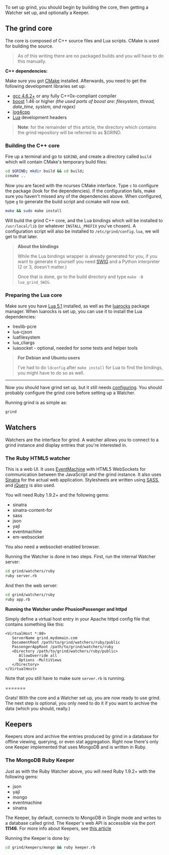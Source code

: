 To set up grind, you should begin by building the core, then getting a
Watcher set up, and optionally a Keeper.

## The grind core

The core is composed of C++ source files and Lua scripts. CMake is 
used for building the source.

> As of this writing there are no packaged builds and you will have to
 do this manually.

**C++ dependencies:**

Make sure you got [CMake](www.cmake.org) installed. Afterwards, you 
need to get the following development libraries set up:

* [gcc 4.6.2+](http://gcc.gnu.org/) or any fully C++0x-compliant compiler
* [boost](http://www.boost.org) 1.46 or higher *(the used parts of 
  boost are: filesystem, thread, date_time, system, and regex)*
* [log4cpp](http://log4cpp.sourceforge.net)
* [Lua](http://www.lua.org/) development headers

> **Note**: for the remainder of this article, the 
> directory which contains the grind repository will
> be referred to as $GRIND.

### Building the C++ core

Fire up a terminal and go to `$GRIND`, and create a directory called 
`build` which will contain CMake's temporary build files:

```bash
cd $GRIND; mkdir build && cd build;
ccmake ..
```

Now you are faced with the ncurses CMake interface. Type `c` to 
configure the package (look for the dependencies). If the configuration
fails, make sure you haven't missed any of the dependencies above. 
When configured, type `g` to generate the build script and ccmake will now exit.

```bash
make && sudo make install
```

Will build the grind C++ core, and the Lua bindings which will be 
installed to `/usr/local/lib` (or whatever `INSTALL_PREFIX` you've chosen). 
A configuration script will also be installed to `/etc/grind/config.lua`, 
we will get to that later.

> **About the bindings**
>
> While the Lua bindings wrapper is already generated for you,
> if you want to generate it yourself you need [SWIG](http://www.swig.org)
> and a Python interpreter (2 or 3, doesn't matter.)
>
> Once that is done, go to the build directory and type `make -B lua_grind_SWIG`.

### Preparing the Lua core

Make sure you have [Lua 5.1](http://www.lua.org/) installed, as well 
as the [luarocks](http://luarocks.org) package manager. When luarocks 
is set up, you can use it to install the Lua dependencies:

* lrexlib-pcre
* lua-cjson
* luafilesystem
* lua_cliargs
* luasocket - optional, needed for some tests and helper tools

> **For Debian and Ubuntu users**
>
> I've had to do `ldconfig` after `make install` for
> Lua to find the bindings, you might have to do so as well.

***

Now you should have grind set up, but it still needs 
[configuring](https://github.com/amireh/grind/wiki/Configuring-grind).
You should probably configure the grind core before setting up a Watcher.

Running grind is as simple as:

```bash
grind
```

## Watchers

Watchers are the interface for grind. A watcher allows you to connect 
to a grind instance and display entries that you're interested in.

### The Ruby HTML5 watcher

This is a web UI. It uses [EventMachine](http://rubyeventmachine.com/)
with HTML5 WebSockets for communication between the JavaScript and 
the grind instance. It also uses [Sinatra](http://sinatrarb.com) for 
the actual web application. Stylesheets are written using 
[SASS](http://sass-lang.com/), and [jQuery](http://jquery.com/) is also used.

You will need Ruby 1.9.2+ and the following gems:

* sinatra
* sinatra-content-for
* sass
* json
* yajl
* eventmachine
* em-websocket

You also need a websocket-enabled browser.

Running the Watcher is done in two steps. First, run the internal 
Watcher server:

```bash
cd grind/watchers/ruby
ruby server.rb
```

And then the web server:

```bash
cd grind/watchers/ruby
ruby app.rb
```

**Running the Watcher under PhusionPassenger and httpd**

Simply define a virtual host entry in your Apache httpd config file 
that contains something like this:

```
<VirtualHost *:80>
   ServerName grind.mydomain.com
   DocumentRoot /path/to/grind/watchers/ruby/public
   PassengerAppRoot /path/to/grind/watchers/ruby
   <Directory /path/to/grind/watchers/ruby/public>
      AllowOverride all
      Options -MultiViews
   </Directory>
</VirtualHost>
```

Note that you still have to make sure `server.rb` is running.

=======

Grats! With the core and a Watcher set up, you are now ready to use grind. 
The next step is optional, you only need to do it if you want to archive 
the data (which you should, really.)

## Keepers

Keepers store and archive the entries produced by grind in a database 
for offline viewing, querying, or even stat aggregation. Right now 
there's only one Keeper implemented that uses MongoDB and is written 
in Ruby.

### The MongoDB Ruby Keeper

Just as with the Ruby Watcher above, you will need Ruby 1.9.2+ with 
the following gems:

* json
* yajl
* mongo
* eventmachine
* sinatra

The Keeper, by default, connects to MongoDB in Single mode and writes 
to a database called grind. The Keeper's web API is accessible via the 
port **11146**. For more info about Keepers, see 
[this article](https://github.com/amireh/grind/wiki/Keepers)

Running the Keeper is done by:

```bash
cd grind/keepers/mongo && ruby keeper.rb
```
